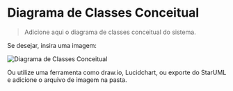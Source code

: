 # Diagrama de Classes Conceitual

> Adicione aqui o diagrama de classes conceitual do sistema.

Se desejar, insira uma imagem:

![Diagrama de Classes Conceitual](classes_conceitual.png)

Ou utilize uma ferramenta como draw.io, Lucidchart, ou exporte do StarUML e adicione o arquivo de imagem na pasta.

